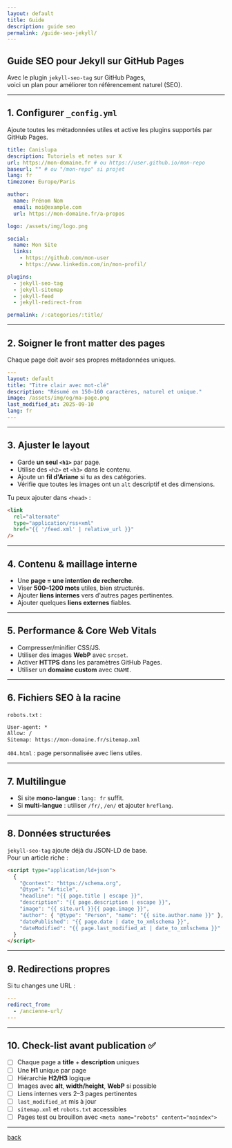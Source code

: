 ```yaml
---
layout: default
title: Guide
description: guide seo
permalink: /guide-seo-jekyll/
---
```


## Guide SEO pour Jekyll sur GitHub Pages

Avec le plugin `jekyll-seo-tag` sur GitHub Pages,  
voici un plan pour améliorer ton référencement naturel (SEO).

---

## 1. Configurer `_config.yml`

Ajoute toutes les métadonnées utiles et active les plugins supportés par GitHub Pages.

```yml
title: Canislupa
description: Tutoriels et notes sur X
url: https://mon-domaine.fr # ou https://user.github.io/mon-repo
baseurl: "" # ou "/mon-repo" si projet
lang: fr
timezone: Europe/Paris

author:
  name: Prénom Nom
  email: moi@example.com
  url: https://mon-domaine.fr/a-propos

logo: /assets/img/logo.png

social:
  name: Mon Site
  links:
    - https://github.com/mon-user
    - https://www.linkedin.com/in/mon-profil/

plugins:
  - jekyll-seo-tag
  - jekyll-sitemap
  - jekyll-feed
  - jekyll-redirect-from

permalink: /:categories/:title/
```

---

## 2. Soigner le front matter des pages

Chaque page doit avoir ses propres métadonnées uniques.

```yaml
---
layout: default
title: "Titre clair avec mot-clé"
description: "Résumé en 150–160 caractères, naturel et unique."
image: /assets/img/og/ma-page.png
last_modified_at: 2025-09-10
lang: fr
---
```

---

## 3. Ajuster le layout

- Garde **un seul `<h1>`** par page.
- Utilise des `<h2>` et `<h3>` dans le contenu.
- Ajoute un **fil d'Ariane** si tu as des catégories.
- Vérifie que toutes les images ont un `alt` descriptif et des dimensions.

Tu peux ajouter dans `<head>` :

```html
<link
  rel="alternate"
  type="application/rss+xml"
  href="{{ '/feed.xml' | relative_url }}"
/>
```

---

## 4. Contenu & maillage interne

- Une **page = une intention de recherche**.
- Viser **500–1200 mots** utiles, bien structurés.
- Ajouter **liens internes** vers d'autres pages pertinentes.
- Ajouter quelques **liens externes** fiables.

---

## 5. Performance & Core Web Vitals

- Compresser/minifier CSS/JS.
- Utiliser des images **WebP** avec `srcset`.
- Activer **HTTPS** dans les paramètres GitHub Pages.
- Utiliser un **domaine custom** avec `CNAME`.

---

## 6. Fichiers SEO à la racine

`robots.txt` :

```txt
User-agent: *
Allow: /
Sitemap: https://mon-domaine.fr/sitemap.xml
```

`404.html` : page personnalisée avec liens utiles.

---

## 7. Multilingue

- Si site **mono-langue** : `lang: fr` suffit.
- Si **multi-langue** : utiliser `/fr/`, `/en/` et ajouter `hreflang`.

---

## 8. Données structurées

`jekyll-seo-tag` ajoute déjà du JSON-LD de base.  
Pour un article riche :

```html
<script type="application/ld+json">
  {
    "@context": "https://schema.org",
    "@type": "Article",
    "headline": "{{ page.title | escape }}",
    "description": "{{ page.description | escape }}",
    "image": "{{ site.url }}{{ page.image }}",
    "author": { "@type": "Person", "name": "{{ site.author.name }}" },
    "datePublished": "{{ page.date | date_to_xmlschema }}",
    "dateModified": "{{ page.last_modified_at | date_to_xmlschema }}"
  }
</script>
```

---

## 9. Redirections propres

Si tu changes une URL :

```yaml
---
redirect_from:
  - /ancienne-url/
---
```

---

## 10. Check-list avant publication ✅

- [ ] Chaque page a **title** + **description** uniques
- [ ] Une **H1** unique par page
- [ ] Hiérarchie **H2/H3** logique
- [ ] Images avec **alt**, **width/height**, **WebP** si possible
- [ ] Liens internes vers 2–3 pages pertinentes
- [ ] `last_modified_at` mis à jour
- [ ] `sitemap.xml` et `robots.txt` accessibles
- [ ] Pages test ou brouillon avec `<meta name="robots" content="noindex">`

---

[back](./)
